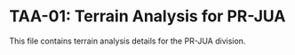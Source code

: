 # TAA-01: Terrain Analysis for PR-JUA

This file contains terrain analysis details for the PR-JUA division.
